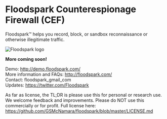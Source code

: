 <h1>Floodspark Counterespionage Firewall (CEF)</h1>

Floodspark™ helps you record, block, or sandbox reconnaissance or otherwise illegitimate traffic.

![Floodspark logo](https://repository-images.githubusercontent.com/202436712/46ff7f80-c4cd-11e9-880e-07b6fc862c32)

**More coming soon!**

Demo: http://demo.floodspark.com/  
More information and FAQs: http://floodspark.com/  
Contact: floodspark_gmail_com  
Updates: https://twitter.com/Floodspark  

As far as license, the TL;DR is please use this for personal or research use. We welcome feedback and improvements. Please do NOT use this commercially or for profit. Full license here: https://github.com/GSMcNamara/floodspark/blob/master/LICENSE.md
